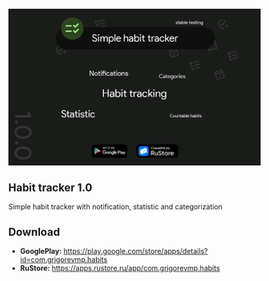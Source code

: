 ![Habit tracker logo](https://raw.githubusercontent.com/grigorevmp/Simple-Habit-Tracker/dev/res/habit_tracker.png)

## Habit tracker 1.0

Simple habit tracker with notification, statistic and categorization

## Download

* **GooglePlay:** https://play.google.com/store/apps/details?id=com.grigorevmp.habits
* **RuStore:** https://apps.rustore.ru/app/com.grigorevmp.habits